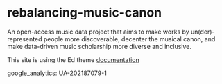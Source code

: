 # rebalancing-music-canon
An open-access music data project that aims to make works by un(der)-represented people more discoverable, decenter the musical canon, and make data-driven music scholarship more diverse and inclusive.

This site is using the Ed theme [documentation](https://jekyllthemes.io/theme/ed)

google_analytics: UA-202187079-1
